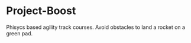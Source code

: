 # Project-Boost
Phisycs based agility track courses.
Avoid obstacles to land a rocket on a green pad.
